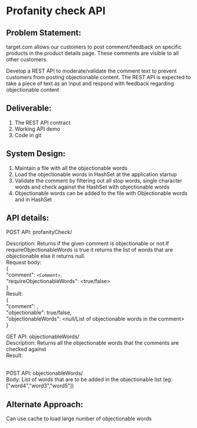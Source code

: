 # Profanity check API

## Problem Statement:
target.com allows our customers to post comment/feedback on specific products in the product details page. These comments are visible to all other customers.

Develop a REST API to moderate/validate the comment text to prevent customers from posting objectionable content. The REST API is expected to take a piece of text as an input and respond with feedback regarding objectionable content


## Deliverable:
1.	The REST API contract
2.	Working API demo
3.	Code in git


## System Design:
1) Maintain a file with all the objectionable words
2) Load the objectionable words in HashSet at the application startup
3) Validate the comment by filtering out all stop words, single character words and check against the HashSet with objectionable words
4) Objectionable words can be added to the file with Objectionable words and in HashSet

## API details:
POST API: profanityCheck/

Description: Returns if the given comment is objectionable or not.If requireObjectionableWords is true it returns the list of words that are objectionable else it returns null. <br/>
Request body: <br/>
{ <br/>
"comment": `<Comment>`, <br/>
"requireObjectionableWords": <true/false> <br/>
}<br/>
Result:<br/>
{<br/>
    "comment": <Comment>,<br/>
    "objectionable": true/false,<br/>
    "objectionableWords": <null/List of objectionable words in the comment><br/>
}<br/>

GET API: objectionableWords/<br/>
Description: Returns all the objectionable words that the comments are checked against<br/>
Result:<br/>
<Objectionable words list><br/>

POST API: objectionableWords/<br/>
Body: List of words that are to be added in the objectionable list  (eg: ["word4","word3","word5"])<br/>

## Alternate Approach:
Can use cache to load large number of objectionable words



